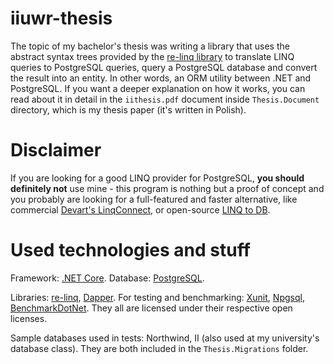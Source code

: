 # iiuwr-thesis

The topic of my bachelor's thesis was writing a library that uses the abstract syntax trees provided by the [re-linq library](https://relinq.codeplex.com/) to translate LINQ queries to PostgreSQL queries, query a PostgreSQL database and convert the result into an entity. In other words, an ORM utility between .NET and PostgreSQL. If you want a deeper explanation on how it works, you can read about it in detail in the ```iithesis.pdf``` document inside ```Thesis.Document``` directory, which is my thesis paper (it's written in Polish).

# Disclaimer

If you are looking for a good LINQ provider for PostgreSQL, **you should definitely not** use mine - this program is nothing but a proof of concept and you probably are looking for a full-featured and faster alternative, like commercial [Devart's LinqConnect](https://www.devart.com/dotconnect/postgresql/articles/tutorial_linq.html), or open-source [LINQ to DB](https://github.com/linq2db/linq2db).

# Used technologies and stuff

Framework: [.NET Core](https://www.microsoft.com/net/core). Database: [PostgreSQL](https://www.postgresql.org/).

Libraries: [re-linq](https://relinq.codeplex.com/), [Dapper](https://github.com/StackExchange/Dapper). For testing and benchmarking: [Xunit](https://xunit.github.io/), [Npgsql](http://www.npgsql.org/), [BenchmarkDotNet](http://benchmarkdotnet.org/). They all are licensed under their respective open licenses.

Sample databases used in tests: Northwind, II (also used at my university's database class). They are both included in the ```Thesis.Migrations``` folder.
